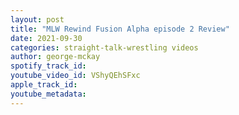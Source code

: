 ```yaml
---
layout: post
title: "MLW Rewind Fusion Alpha episode 2 Review"
date: 2021-09-30
categories: straight-talk-wrestling videos
author: george-mckay
spotify_track_id: 
youtube_video_id: VShyQEhSFxc
apple_track_id: 
youtube_metadata: 
---
```

